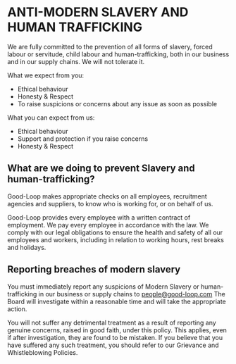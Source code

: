 # ANTI-MODERN SLAVERY AND HUMAN TRAFFICKING

We are fully committed to the prevention of all forms of slavery, forced labour or servitude, child labour and human-trafficking, both in our business and in our supply chains. We will not tolerate it.

What we expect from you:

- Ethical behaviour
- Honesty & Respect
- To raise suspicions or concerns about any issue as soon as possible

What you can expect from us:

- Ethical behaviour
- Support and protection if you raise concerns
- Honesty & Respect

## What are we doing to prevent Slavery and human-trafficking?

Good-Loop makes appropriate checks on all employees, recruitment agencies and suppliers, to know who is working for, or on behalf of us.

Good-Loop provides every employee with a written contract of employment. We pay every employee in accordance with the law. We comply with our legal obligations to ensure the health and safety of all our employees and workers, including in relation to working hours, rest breaks and holidays.

## Reporting breaches of modern slavery

You must immediately report any suspicions of Modern Slavery or human-trafficking in our business or supply chains to people@good-loop.com The Board will investigate within a reasonable time and will take the appropriate action.

You will not suffer any detrimental treatment as a result of reporting any genuine concerns, raised in good faith, under this policy. This applies, even if after investigation, they are found to be mistaken. If you believe that you have suffered any such treatment, you should refer to our Grievance and Whistleblowing Policies.
